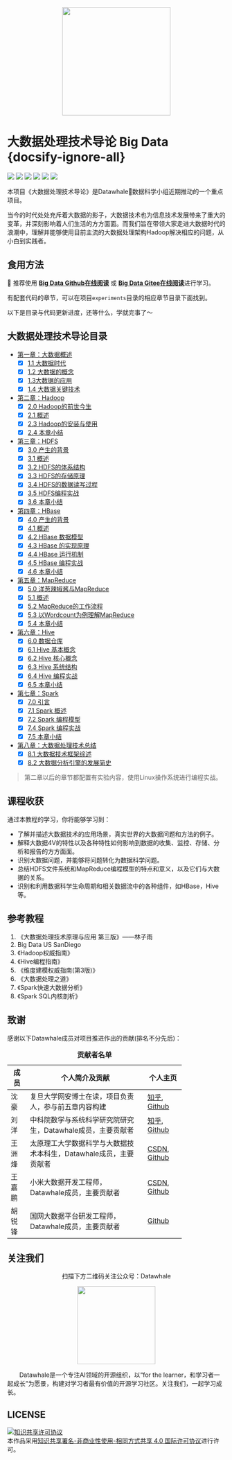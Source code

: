 <div align=center>
<img src="https://gitee.com/shenhao-stu/Big-Data/raw/master/doc_imgs/logo.png" width="250">
</div>

# 大数据处理技术导论 Big Data {docsify-ignore-all}

[![](https://img.shields.io/github/watchers/shenhao-stu/Big-Data.svg?style=flat)](https://github.com/shenhao-stu/Big-Data/watchers)
[![](https://img.shields.io/github/stars/shenhao-stu/Big-Data.svg?style=flat)](https://github.com/shenhao-stu/Big-Data/stargazers)
[![](https://img.shields.io/github/forks/shenhao-stu/Big-Data.svg?style=flat)](https://github.com/shenhao-stu/Big-Data/network/members)
[![](https://img.shields.io/github/issues-pr-closed-raw/shenhao-stu/Big-Data.svg?style=flat)](https://github.com/shenhao-stu/Big-Data/issues)
![](https://img.shields.io/github/repo-size/shenhao-stu/Big-Data.svg?style=flat)
[![](https://github.com/shenhao-stu/Big-Data/actions/workflows/Sync.yml/badge.svg?branch=master)](https://github.com/shenhao-stu/Big-Data/actions/workflows/CI.yml)

本项目《大数据处理技术导论》是Datawhale:whale:数据科学小组近期推动的一个重点项目。

当今的时代处处充斥着大数据的影子，大数据技术也为信息技术发展带来了重大的变革，并深刻影响着人们生活的方方面面。而我们旨在带领大家走进大数据时代的浪潮中，理解并能够使用目前主流的大数据处理架构Hadoop解决相应的问题，从小白到实践者。

## 食用方法

:whale: 推荐使用 [**Big Data Github在线阅读**](https://shenhao-stu.github.io/Big-Data/) 或 [**Big Data Gitee在线阅读**](https://shenhao-stu.gitee.io/big-data/)进行学习。

有配套代码的章节，可以在项目`experiments`目录的相应章节目录下面找到。

以下是目录与代码更新进度，还等什么，学就完事了～

## 大数据处理技术导论目录

* [第一章：大数据概述](https://shenhao-stu.github.io/Big-Data/#/ch1%20大数据概述.md)
  - [x] [1.1 大数据时代](https://shenhao-stu.github.io/Big-Data/#/ch1%20大数据概述?id=_1-1-大数据时代)
  - [x] [1.2 大数据的概念](https://shenhao-stu.github.io/Big-Data/#/ch1%20大数据概述?id=_12-大数据的概念)
  - [x] [1.3大数据的应用](https://shenhao-stu.github.io/Big-Data/#/ch1%20大数据概述?id=_13-大数据的应用)
  - [x] [1.4 大数据关键技术](https://shenhao-stu.github.io/Big-Data/#/ch1%20大数据概述?id=_14-大数据关键技术)
* [第二章：Hadoop](https://shenhao-stu.github.io/Big-Data/#/ch2%20Hadoop)
  - [x] [2.0 Hadoop的前世今生](https://shenhao-stu.github.io/Big-Data/#/ch2%20Hadoop?id=_20-hadoop的前世今生)
  - [x] [2.1 概述](https://shenhao-stu.github.io/Big-Data/#/ch2%20Hadoop?id=_21-概述)
  - [x] [2.3 Hadoop的安装与使用](https://shenhao-stu.github.io/Big-Data/#/ch2%20Hadoop?id=_23-hadoop的安装与应用)
  - [x] [2.4 本章小结](https://shenhao-stu.github.io/Big-Data/#/ch2%20Hadoop?id=_24-本章小结)
* [第三章：HDFS](https://shenhao-stu.github.io/Big-Data/#/ch3%20HDFS)
  - [x] [3.0 产生的背景](https://shenhao-stu.github.io/Big-Data/#/ch3%20HDFS?id=_30-产生的背景)
  - [x] [3.1 概述](https://shenhao-stu.github.io/Big-Data/#/ch3%20HDFS?id=_31-概述)
  - [x] [3.2 HDFS的体系结构](https://shenhao-stu.github.io/Big-Data/#/ch3%20HDFS?id=_32-hdfs的体系结构)
  - [x] [3.3 HDFS的存储原理](https://shenhao-stu.github.io/Big-Data/#/ch3%20HDFS?id=_33-hdfs的存储原理)
  - [x] [3.4 HDFS的数据读写过程](https://shenhao-stu.github.io/Big-Data/#/ch3%20HDFS?id=_34-hdfs的数据读写过程)
  - [x] [3.5 HDFS编程实战](https://shenhao-stu.github.io/Big-Data/#/ch3%20HDFS?id=_35-hdfs编程实战)
  - [x] [3.6 本章小结](https://shenhao-stu.github.io/Big-Data/#/ch3%20HDFS?id=_36-本章小结)
* [第四章：HBase](https://shenhao-stu.github.io/Big-Data/#/ch4%20HBase)
  - [x] [4.0 产生的背景](https://shenhao-stu.github.io/Big-Data/#/ch4%20HBase?id=_40-产生的背景)
  - [x] [4.1 概述](https://shenhao-stu.github.io/Big-Data/#/ch4%20HBase?id=_41-概述)
  - [x] [4.2 HBase 数据模型](https://shenhao-stu.github.io/Big-Data/#/ch4%20HBase?id=_42-hbase-数据模型)
  - [x] [4.3 HBase 的实现原理](https://shenhao-stu.github.io/Big-Data/#/ch4%20HBase?id=_43-hbase-的实现原理)
  - [x] [4.4 HBase 运行机制](https://shenhao-stu.github.io/Big-Data/#/ch4%20HBase?id=_44-hbase-运行机制)
  - [x] [4.5 HBase 编程实战](https://shenhao-stu.github.io/Big-Data/#/ch4%20HBase?id=_45-hbase-编程实战)
  - [x] [4.6 本章小结](https://shenhao-stu.github.io/Big-Data/#/ch4%20HBase?id=_46-本章小结)
* [第五章：MapReduce](https://shenhao-stu.github.io/Big-Data/#/ch5%20MapReduce)
  - [x] [5.0 洋葱辣椒酱与MapReduce](https://shenhao-stu.github.io/Big-Data/#/ch5%20MapReduce?id=_50-洋葱辣椒酱与mapreduce)
  - [x] [5.1 概述](https://shenhao-stu.github.io/Big-Data/#/ch5%20MapReduce?id=_51-概述)
  - [x] [5.2 MapReduce的工作流程](https://shenhao-stu.github.io/Big-Data/#/ch5%20MapReduce?id=_52-mapreduce的工作流程)
  - [x] [5.3 以Wordcount为例理解MapReduce](https://shenhao-stu.github.io/Big-Data/#/ch5%20MapReduce?id=_53-以wordcount为例理解mapreduce)
  - [x] [5.4 本章小结](https://shenhao-stu.github.io/Big-Data/#/ch5%20MapReduce?id=_54-本章小结)
* [第六章：Hive](https://shenhao-stu.github.io/Big-Data/#/ch6%20Hive)
  - [x] [6.0 数据仓库](https://shenhao-stu.github.io/Big-Data/#/ch6%20Hive?id=_60-数据仓库)
  - [x] [6.1 Hive 基本概念](https://shenhao-stu.github.io/Big-Data/#/ch6%20Hive?id=_61-hive-基本概念)
  - [x] [6.2 Hive 核心概念](https://shenhao-stu.github.io/Big-Data/#/ch6%20Hive?id=_62-Hive-核心概念)
  - [x] [6.3 Hive 系统结构](https://shenhao-stu.github.io/Big-Data/#/ch6%20Hive?id=_63-hive-系统结构)
  - [x] [6.4 Hive 编程实战](https://shenhao-stu.github.io/Big-Data/#/ch6%20Hive?id=_64-hive-编程实战)
  - [x] [6.5 本章小结](https://shenhao-stu.github.io/Big-Data/#/ch6%20Hive?id=_65-本章小结)
* [第七章：Spark](https://shenhao-stu.github.io/Big-Data/#/ch7%20Spark)
  - [x] [7.0 引言](https://shenhao-stu.github.io/Big-Data/#/ch7%20Spark?id=_70-引言)
  - [x] [7.1 Spark 概述](https://shenhao-stu.github.io/Big-Data/#/ch7%20Spark?id=_71-spark-概述)
  - [x] [7.2 Spark 编程模型](https://shenhao-stu.github.io/Big-Data/#/ch7%20Spark?id=_72-spark-编程模型)
  - [x] [7.4 Spark 编程实战](https://shenhao-stu.github.io/Big-Data/#/ch7%20Spark?id=_74-spark-编程实战)
  - [x] [7.5 本章小结](https://shenhao-stu.github.io/Big-Data/#/ch7%20Spark?id=_75-本章小结)
* [第八章：大数据处理技术总结](https://shenhao-stu.github.io/Big-Data/#/ch8%20大数据处理技术总结)
  - [x] [8.1 大数据技术框架综述](https://shenhao-stu.github.io/Big-Data/#/ch8%20大数据处理技术总结?id=_81-大数据技术框架综述)
  - [x] [8.2 大数据分析引擎的发展简史](https://shenhao-stu.github.io/Big-Data/#/ch8%20大数据处理技术总结?id=_82-大数据分析引擎的发展简史)

> 第二章以后的章节都配置有实验内容，使用Linux操作系统进行编程实战。

## 课程收获

通过本教程的学习，你将能够学习到：

- 了解并描述大数据技术的应用场景，真实世界的大数据问题和方法的例子。
- 解释大数据4V的特性以及各种特性如何影响到数据的收集、监控、存储、分析和报告的方方面面。
- 识别大数据问题，并能够将问题转化为数据科学问题。
- 总结HDFS文件系统和MapReduce编程模型的特点和意义，以及它们与大数据的关系。
- 识别和利用数据科学生命周期和相关数据流中的各种组件，如HBase，Hive等。

## 参考教程

1. 《大数据处理技术原理与应用 第三版》——林子雨
2. Big Data US SanDiego
3. 《Hadoop权威指南》
3. 《Hive编程指南》
2. 《维度建模权威指南(第3版)》
3. 《大数据处理之道》
4. 《Spark快速大数据分析》
5. 《Spark SQL内核剖析》

## 致谢

感谢以下Datawhale成员对项目推进作出的贡献(排名不分先后)：

<table align="center" style="width:80%;">
  <caption><b>贡献者名单</b></caption>
<thead>
  <tr>
    <th>成员</th>
    <th>个人简介及贡献</th>
    <th>个人主页</th>
  </tr>
</thead>
<tbody>
  <tr>
    <td><span style="font-weight:normal;font-style:normal;text-decoration:none">沈豪</span></td>
    <td><span style="font-weight:normal;font-style:normal;text-decoration:none">复旦大学网安博士在读，项目负责人，参与前五章内容构建 </td>
    <td>
        <a href="https://www.zhihu.com/people/shenhao-63">知乎</a>,
        <a href="https://github.com/shenhao-stu">Github</a>
    </td>
  </tr>
  <tr>
    <td><span style="font-weight:normal;font-style:normal;text-decoration:none">刘洋</span></td>
    <td><span style="font-weight:normal;font-style:normal;text-decoration:none">中科院数学与系统科学研究院研究生，Datawhale成员，主要贡献者</span></td>
    <td>
        <a href="https://www.zhihu.com/people/ming-ren-19-34">知乎</a>,
        <a href="https://github.com/liu-yang-maker">Github</a>
    </td>
  </tr>
  <tr>
    <td><span style="font-weight:normal;font-style:normal;text-decoration:none">王洲烽</span></td>
    <td><span style="font-weight:normal;font-style:normal;text-decoration:none">太原理工大学数据科学与大数据技术本科生，Datawhale成员，主要贡献者</span></td>
    <td>
        <a href="https://blog.csdn.net/wangzhouf">CSDN</a>,
        <a href="https://github.com/wzfer">Github</a>
    </td>
  </tr>
  <tr>
    <td><span style="font-weight:normal;font-style:normal;text-decoration:none">王嘉鹏</span></td>
    <td><span style="font-weight:normal;font-style:normal;text-decoration:none">小米大数据开发工程师，Datawhale成员，主要贡献者</span></td>
    <td>
        <a href="https://blog.csdn.net/qq_29027865">CSDN</a>,
        <a href="https://github.com/ditingdapeng">Github</a>
    </td>
  </tr>
  <tr>
    <td><span style="font-weight:normal;font-style:normal;text-decoration:none">胡锐锋</span></td>
    <td><span style="font-weight:normal;font-style:normal;text-decoration:none">国网大数据平台研发工程师，Datawhale成员，主要贡献者</span></td>
    <td>
        <a href="https://github.com/Relph1119">Github</a>
    </td>
  </tr>
</tbody>
</table> 


## 关注我们
<div align=center>
<p>扫描下方二维码关注公众号：Datawhale</p>
<img src="https://gitee.com/shenhao-stu/Big-Data/raw/master/doc_imgs/datawhale_qrcode.jpeg" width = "180" height = "180">
</div>

&emsp;&emsp;Datawhale是一个专注AI领域的开源组织，以“for the learner，和学习者一起成长”为愿景，构建对学习者最有价值的开源学习社区。关注我们，一起学习成长。

## LICENSE
<a rel="license" href="http://creativecommons.org/licenses/by-nc-sa/4.0/"><img alt="知识共享许可协议" style="border-width:0" src="https://img.shields.io/badge/license-CC%20BY--NC--SA%204.0-lightgrey" /></a><br />本作品采用<a rel="license" href="http://creativecommons.org/licenses/by-nc-sa/4.0/">知识共享署名-非商业性使用-相同方式共享 4.0 国际许可协议</a>进行许可。